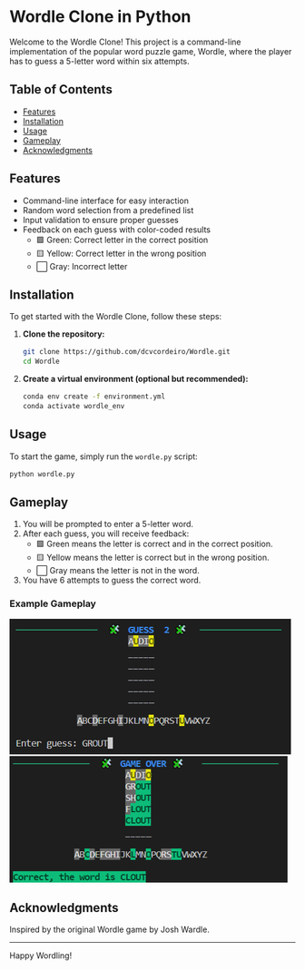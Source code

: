 # Wordle Clone in Python

Welcome to the Wordle Clone! This project is a command-line implementation of the popular word puzzle game, Wordle, where the player has to guess a 5-letter word within six attempts.

## Table of Contents

- [Features](#features)
- [Installation](#installation)
- [Usage](#usage)
- [Gameplay](#gameplay)
- [Acknowledgments](#acknowledgments)

## Features

- Command-line interface for easy interaction
- Random word selection from a predefined list
- Input validation to ensure proper guesses
- Feedback on each guess with color-coded results
  - 🟩 Green: Correct letter in the correct position
  - 🟨 Yellow: Correct letter in the wrong position
  - ⬜ Gray: Incorrect letter

## Installation

To get started with the Wordle Clone, follow these steps:

1. **Clone the repository:**

    ```sh
    git clone https://github.com/dcvcordeiro/Wordle.git
    cd Wordle
    ```

2. **Create a virtual environment (optional but recommended):**

    ```sh
    conda env create -f environment.yml
    conda activate wordle_env
    ```


## Usage

To start the game, simply run the `wordle.py` script:

```sh
python wordle.py
```

## Gameplay
1. You will be prompted to enter a 5-letter word.
2. After each guess, you will receive feedback:
    - 🟩 Green means the letter is correct and in the correct position.
    - 🟨 Yellow means the letter is correct but in the wrong position.
    - ⬜ Gray means the letter is not in the word.
3. You have 6 attempts to guess the correct word.

### Example Gameplay
<img title="GUESS" alt="GUESS" src="/images/Guess.PNG">
<img title="GAME OVER" alt="GAME OVER" src="/images/Answer.PNG">


## Acknowledgments
Inspired by the original Wordle game by Josh Wardle.

---
Happy Wordling!